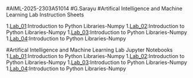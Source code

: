 #AIML-2025-2303A51014
#G.Sarayu
#Artifical Intelligence and Machine Learning Lab Instruction Sheets

1.[Lab_01]():Introduction to Python Libraries-Numpy
1.[Lab_02]():Introduction to Python Libraries-Numpy
1.[Lab_03]():Introduction to Python Libraries-Numpy
1.[Lab_04]():Introduction to Python Libraries-Numpy

#Artifical Intelligence and Machine Learning Lab Jupyter Notebooks
1.[Lab_01]():Introduction to Python Libraries-Numpy
1.[Lab_02]():Introduction to Python Libraries-Numpy
1.[Lab_03]():Introduction to Python Libraries-Numpy
1.[Lab_04]():Introduction to Python Libraries-Numpy
